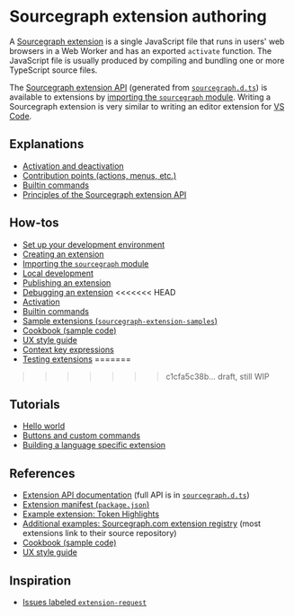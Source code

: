 # Sourcegraph extension authoring

A [Sourcegraph extension](../index.md) is a single JavaScript file that runs in users' web browsers in a Web Worker and has an exported `activate` function. The JavaScript file is usually produced by compiling and bundling one or more TypeScript source files.

The [Sourcegraph extension API](https://unpkg.com/sourcegraph/dist/docs/index.html) (generated from [`sourcegraph.d.ts`](https://sourcegraph.com/github.com/sourcegraph/sourcegraph/-/blob/packages/sourcegraph-extension-api/src/sourcegraph.d.ts)) is available to extensions by [importing the `sourcegraph` module](importing_sourcegraph.md). Writing a Sourcegraph extension is very similar to writing an editor extension for [VS Code](https://code.visualstudio.com/docs/extensions/overview).

## Explanations
- [Activation and deactivation](activation.md)
- [Contribution points (actions, menus, etc.)](contributions.md)
- [Builtin commands](builtin_commands.md)
- [Principles of the Sourcegraph extension API](../principles.md)

## How-tos
- [Set up your development environment](development_environment.md)
- [Creating an extension](creating.md)
- [Importing the `sourcegraph` module](importing_sourcegraph.md)
- [Local development](local_development.md)
- [Publishing an extension](publishing.md)
- [Debugging an extension](debugging.md)
<<<<<<< HEAD
- [Activation](activation.md)
- [Builtin commands](builtin_commands.md)
- [Sample extensions (`sourcegraph-extension-samples`)](https://github.com/sourcegraph/sourcegraph-extension-samples)
- [Cookbook (sample code)](cookbook.md)
- [UX style guide](ux_style_guide.md)
- [Context key expressions](context_key_expressions.md)
- [Testing extensions](testing_extensions.md)
=======
>>>>>>> c1cfa5c38b... draft, still WIP

## Tutorials
- [Hello world](tutorials/hello_world.md)
- [Buttons and custom commands](tutorials/button_custom_commands.md)
- [Building a language specific extension](tutorials/lang_specific_extension_tutorial.md)

## References
- [Extension API documentation](https://unpkg.com/sourcegraph/dist/docs/index.html) (full API is in [`sourcegraph.d.ts`](https://sourcegraph.com/github.com/sourcegraph/sourcegraph/-/blob/packages/sourcegraph-extension-api/src/sourcegraph.d.ts))
- [Extension manifest (`package.json`)](manifest.md)
- [Example extension: Token Highlights](https://github.com/sourcegraph/sourcegraph-extension-samples/tree/master/token-highlights)
- [Additional examples: Sourcegraph.com extension registry](https://sourcegraph.com/extensions) (most extensions link to their source repository)
- [Cookbook (sample code)](cookbook.md)
- [UX style guide](ux_style_guide.md)

## Inspiration

- [Issues labeled `extension-request`](https://github.com/sourcegraph/sourcegraph/issues?q=is%3Aopen+is%3Aissue+label%3Aextension-request)
